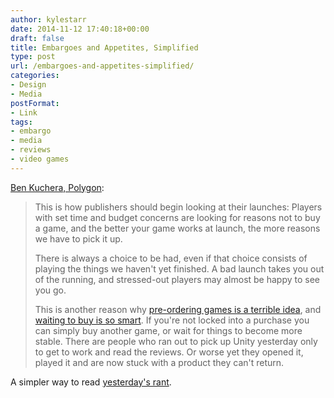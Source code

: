 ```yaml
---
author: kylestarr
date: 2014-11-12 17:40:18+00:00
draft: false
title: Embargoes and Appetites, Simplified
type: post
url: /embargoes-and-appetites-simplified/
categories:
- Design
- Media
postFormat:
- Link
tags:
- embargo
- media
- reviews
- video games
---
```


[Ben Kuchera, Polygon](http://www.polygon.com/2014/11/12/7204429/assassins-creed-unity-launch-driveclub):


<blockquote>This is how publishers should begin looking at their launches: Players with set time and budget concerns are looking for reasons not to buy a game, and the better your game works at launch, the more reasons we have to pick it up.

There is always a choice to be had, even if that choice consists of playing the things we haven't yet finished. A bad launch takes you out of the running, and stressed-out players may almost be happy to see you go.

This is another reason why [pre-ordering games is a terrible idea](http://www.polygon.com/2014/7/10/5887425/aliens-isolation-ripley-preorder-exclusive-no), and [waiting to buy is so smart](http://www.polygon.com/2014/8/20/6049157/Diablo-3-new-releases-wait-patience). If you're not locked into a purchase you can simply buy another game, or wait for things to become more stable. There are people who ran out to pick up Unity yesterday only to get to work and read the reviews. Or worse yet  they opened it, played it and are now stuck with a product they can't return.</blockquote>


A simpler way to read [yesterday's rant](https://www.zerocounts.net/2014/11/11/embargoes-and-appetites/).
